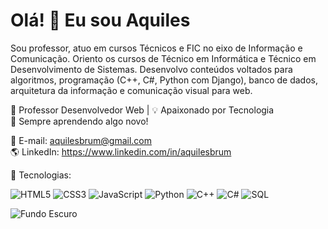 # Olá! 👋 Eu sou Aquiles

Sou professor, atuo em cursos Técnicos e FIC no eixo de Informação e Comunicação. Oriento os cursos de Técnico em Informática e Técnico em Desenvolvimento de Sistemas. Desenvolvo conteúdos voltados para algoritmos, programação (C++, C#, Python com Django), banco de dados, arquitetura da informação e comunicação visual para web.

🎯 Professor Desenvolvedor Web | 💡 Apaixonado por Tecnologia  
🚀 Sempre aprendendo algo novo!

📩 E-mail: aquilesbrum@gmail.com  
🌎 LinkedIn: https://www.linkedin.com/in/aquilesbrum  

🚀 Tecnologias:

![HTML5](https://img.shields.io/badge/HTML5-E34F26?style=for-the-badge&logo=html5&logoColor=white)
![CSS3](https://img.shields.io/badge/CSS3-1572B6?style=for-the-badge&logo=css3&logoColor=white)
![JavaScript](https://img.shields.io/badge/JavaScript-F7DF1E?style=for-the-badge&logo=javascript&logoColor=black)
![Python](https://img.shields.io/badge/Python-3776AB?style=for-the-badge&logo=python&logoColor=white)
![C++](https://img.shields.io/badge/C++-00599C?style=for-the-badge&logo=cplusplus&logoColor=white)
![C#](https://img.shields.io/badge/C%23-239120?style=for-the-badge&logo=c-sharp&logoColor=white)
![SQL](https://img.shields.io/badge/SQL-4479A1?style=for-the-badge&logo=postgresql&logoColor=white)

![Fundo Escuro](https://path_to_your_image.com/image.jpg)


